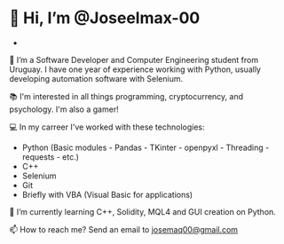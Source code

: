 # 👋 Hi, I’m @Joseelmax-00
- 

👀 I’m a Software Developer and Computer Engineering student from Uruguay. I have one year of experience working with Python, usually developing automation software with Selenium. 

📚 I'm interested in all things programming, cryptocurrency, and psychology. I'm also a gamer! 

💻 In my carreer I've worked with these technologies:
- Python (Basic modules - Pandas - TKinter - openpyxl - Threading - requests - etc.)
- C++
- Selenium
- Git
- Briefly with VBA (Visual Basic for applications)

🌱 I’m currently learning C++, Solidity, MQL4 and GUI creation on Python.

📫 How to reach me? Send an email to josemaq00@gmail.com

<!---
Joseelmax-00/Joseelmax-00 is a ✨ special ✨ repository because its `README.md` (this file) appears on your GitHub profile.
You can click the Preview link to take a look at your changes.
--->
